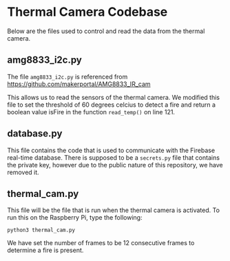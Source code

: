 # Thermal Camera Codebase
Below are the files used to control and read the data from the thermal camera.

## amg8833_i2c.py
The file `amg8833_i2c.py` is referenced from https://github.com/makerportal/AMG8833_IR_cam

This allows us to read the sensors of the thermal camera. We modified this file to set the threshold of 60 degrees celcius to detect a fire and return a boolean value isFire in the function `read_temp()` on line 121. 

## database.py
This file contains the code that is used to communicate with the Firebase real-time database. There is supposed to be a `secrets.py` file that contains the private key, however due to the public nature of this repository, we have removed it.

## thermal_cam.py
This file will be the file that is run when the thermal camera is activated. To run this on the Raspberry Pi, type the following:
```
python3 thermal_cam.py
```
We have set the number of frames to be 12 consecutive frames to determine a fire is present. 
